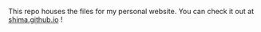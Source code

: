 This repo houses the files for my personal website. You can check it out at [shima.github.io](https://shima.github.io) !
